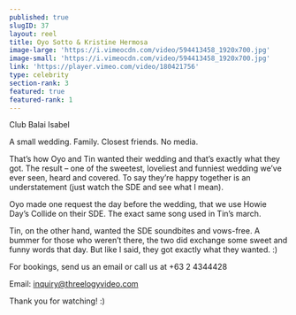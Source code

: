 ```yaml
---
published: true
slugID: 37
layout: reel
title: Oyo Sotto & Kristine Hermosa
image-large: 'https://i.vimeocdn.com/video/594413458_1920x700.jpg'
image-small: 'https://i.vimeocdn.com/video/594413458_1920x700.jpg'
link: 'https://player.vimeo.com/video/180421756'
type: celebrity
section-rank: 3
featured: true
featured-rank: 1
---
```

Club Balai Isabel

A small wedding. Family. Closest friends. No media.

That’s how Oyo and Tin wanted their wedding and that’s exactly what they got. The result – one of the sweetest, loveliest and funniest wedding we’ve ever seen, heard and covered. To say they’re happy together is an understatement (just watch the SDE and see what I mean).

Oyo made one request the day before the wedding, that we use Howie Day’s Collide on their SDE. The exact same song used in Tin’s march.

Tin, on the other hand, wanted the SDE soundbites and vows-free. A bummer for those who weren’t there, the two did exchange some sweet and funny words that day. But like I said, they got exactly what they wanted. :)

For bookings, send us an email or call us at +63 2 4344428

Email: inquiry@threelogyvideo.com

Thank you for watching! :)
